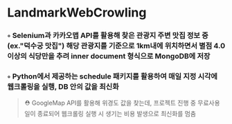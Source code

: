 # LandmarkWebCrowling


### ◦ Selenium과 카카오맵 API를 활용해 찾은 관광지 주변 맛집 정보 중(ex."덕수궁 맛집") 해당 관광지를 기준으로 1km내에 위치하면서 별점 4.0 이상의 식당만을 추려 inner document 형식으로 MongoDB에 저장

### ◦ Python에서 제공하는 schedule 패키지를 활용하여 매일 지정 시각에 웹크롤링을 실행, DB 안의 값을 최신화
> ⛑ GoogleMap API를 활용해 위경도 값을 찾는데, 프로젝트 진행 중 무료사용일이 종료되어 웹크롤링 실행 시 생기는 비용 발생으로 최신화를 멈춤 
